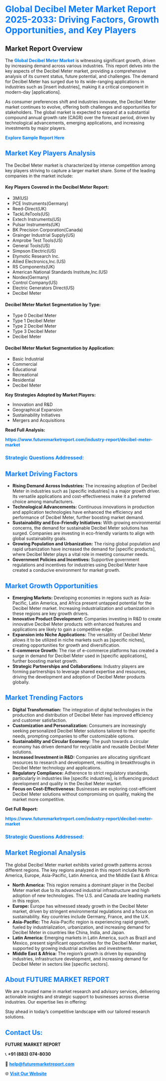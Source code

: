 <h1 style="color: #007BFF;">Global Decibel Meter Market Report 2025-2033: Driving Factors, Growth Opportunities, and Key Players</h1>

<section id="overview">
<h2>Market Report Overview</h2>
<p>The <a href="https://www.futuremarketreport.com/industry-report/decibel-meter-market" style="color: #007BFF; text-decoration: none;"><strong>Global Decibel Meter Market</strong></a> is witnessing significant growth, driven by increasing demand across various industries. This report delves into the key aspects of the Decibel Meter market, providing a comprehensive analysis of its current status, future potential, and challenges. The demand for Decibel Meter has surged due to its wide-ranging applications in industries such as [insert industries], making it a critical component in modern-day [applications].</p>
<p>As consumer preferences shift and industries innovate, the Decibel Meter market continues to evolve, offering both challenges and opportunities for stakeholders. The global market is expected to expand at a substantial compound annual growth rate (CAGR) over the forecast period, driven by technological advancements, emerging applications, and increasing investments by major players.</p>
</section>

<section id="overview">
<p><a href="https://www.futuremarketreport.com/request-sample/reportId=100669" style="color: #007BFF; text-decoration: none;"><strong>Explore Sample Report Here</strong></a></p>
</section>

<section id="key-players">
<h2 style="color: #007BFF;">Market Key Players Analysis</h2>
<p>The Decibel Meter market is characterized by intense competition among key players striving to capture a larger market share. Some of the leading companies in the market include:</p>
<h4>Key Players Covered in the Decibel Meter Report:</h4>
<ul><li>3M(US)</li><li>PCE Instruments(Germany)</li><li>Reed-Direct(UK)</li><li>TackLifeTools(US)</li><li>Extech Instruments(US)</li><li>Pulsar Instruments(UK)</li><li>BK Precision Corporation(Canada)</li><li>Grainger Industrial Supply(US)</li><li>Amprobe Test Tools(US)</li><li>General Tools(US)</li><li>Simpson Electric(US)</li><li>Etymotic Research Inc.</li><li>Allied Electronics,Inc.(US)</li><li>RS Components(UK)</li><li>American National Standards Institute,Inc.(US)</li><li>Nordex(Germany)</li><li>Control Company(US)</li><li>Electric Generators Direct(US)</li><li>Decibel Meter</li></ul>
<h4>Decibel Meter Market Segmentation by Type:</h4>
<ul><li>Type 0 Decibel Meter</li><li>Type 1 Decibel Meter</li><li>Type 2 Decibel Meter</li><li>Type 3 Decibel Meter</li><li>Decibel Meter</li></ul>

<h4>Decibel Meter Market Segmentation by Application:</h4>
<ul><li>Basic Industrial</li><li>Commercial</li><li>Educational</li><li>Recreational</li><li>Residential</li><li>Decibel Meter</li></ul>
<p><strong>Key Strategies Adopted by Market Players:</strong></p>
<ul>
<li>Innovation and R&D</li>
<li>Geographical Expansion</li>
<li>Sustainability Initiatives</li>
<li>Mergers and Acquisitions</li>
</ul>
</section>

<section>
<p><strong>Read Full Analysis: </strong></p><a href="https://www.futuremarketreport.com/industry-report/decibel-meter-market" style="color: #007BFF; text-decoration: none;"><strong>https://www.futuremarketreport.com/industry-report/decibel-meter-market</strong></a>
<h3 style="color: #007BFF;">Strategic Questions Addressed:</h3>
</section>

<section id="driving-factors">
<h2 style="color: #007BFF;">Market Driving Factors</h2>
<ul>
<li><strong>Rising Demand Across Industries:</strong> The increasing adoption of Decibel Meter in industries such as [specific industries] is a major growth driver. Its versatile applications and cost-effectiveness make it a preferred choice among manufacturers.</li>
<li><strong>Technological Advancements:</strong> Continuous innovations in production and application technologies have enhanced the efficiency and performance of Decibel Meter, further boosting market demand.</li>
<li><strong>Sustainability and Eco-Friendly Initiatives:</strong> With growing environmental concerns, the demand for sustainable Decibel Meter solutions has surged. Companies are investing in eco-friendly variants to align with global sustainability goals.</li>
<li><strong>Growing Population and Urbanization:</strong> The rising global population and rapid urbanization have increased the demand for [specific products], where Decibel Meter plays a vital role in meeting consumer needs.</li>
<li><strong>Government Policies and Incentives:</strong> Supportive government regulations and incentives for industries using Decibel Meter have created a conducive environment for market growth.</li>
</ul>
</section>

<section id="growth-opportunities">
<h2 style="color: #007BFF;">Market Growth Opportunities</h2>
<ul>
<li><strong>Emerging Markets:</strong> Developing economies in regions such as Asia-Pacific, Latin America, and Africa present untapped potential for the Decibel Meter market. Increasing industrialization and urbanization in these regions are key growth drivers.</li>
<li><strong>Innovative Product Development:</strong> Companies investing in R&D to create innovative Decibel Meter products with enhanced features and applications are likely to gain a competitive edge.</li>
<li><strong>Expansion into Niche Applications:</strong> The versatility of Decibel Meter allows it to be utilized in niche markets such as [specific niches], creating opportunities for growth and diversification.</li>
<li><strong>E-commerce Growth:</strong> The rise of e-commerce platforms has created a surge in demand for Decibel Meter used in [specific applications], further boosting market growth.</li>
<li><strong>Strategic Partnerships and Collaborations:</strong> Industry players are forming partnerships to leverage shared expertise and resources, driving the development and adoption of Decibel Meter products globally.</li>
</ul>
</section>

<section id="trending-factors">
<h2 style="color: #007BFF;">Market Trending Factors</h2>
<ul>
<li><strong>Digital Transformation:</strong> The integration of digital technologies in the production and distribution of Decibel Meter has improved efficiency and customer satisfaction.</li>
<li><strong>Customization and Personalization:</strong> Consumers are increasingly seeking personalized Decibel Meter solutions tailored to their specific needs, prompting companies to offer customizable options.</li>
<li><strong>Sustainability and Circular Economy:</strong> The push towards a circular economy has driven demand for recyclable and reusable Decibel Meter solutions.</li>
<li><strong>Increased Investment in R&D:</strong> Companies are allocating significant resources to research and development, resulting in breakthroughs in Decibel Meter technology and applications.</li>
<li><strong>Regulatory Compliance:</strong> Adherence to strict regulatory standards, particularly in industries like [specific industries], is influencing product development and quality in the Decibel Meter market.</li>
<li><strong>Focus on Cost-Effectiveness:</strong> Businesses are exploring cost-efficient Decibel Meter solutions without compromising on quality, making the market more competitive.</li>
</ul>
</section>

<section>
<p><strong>Get Full Report: </strong></p><a href="https://www.futuremarketreport.com/industry-report/decibel-meter-market" style="color: #007BFF; text-decoration: none;"><strong>https://www.futuremarketreport.com/industry-report/decibel-meter-market</strong></a>
<h3 style="color: #007BFF;">Strategic Questions Addressed:</h3>
</section>


<section id="regional-analysis">
<h2 style="color: #007BFF;">Market Regional Analysis</h2>
<p>The global Decibel Meter market exhibits varied growth patterns across different regions. The key regions analyzed in this report include North America, Europe, Asia-Pacific, Latin America, and the Middle East & Africa:</p>
<ul>
<li><strong>North America:</strong> This region remains a dominant player in the Decibel Meter market due to its advanced industrial infrastructure and high adoption of new technologies. The U.S. and Canada are leading markets in this region.</li>
<li><strong>Europe:</strong> Europe has witnessed steady growth in the Decibel Meter market, driven by stringent environmental regulations and a focus on sustainability. Key countries include Germany, France, and the U.K.</li>
<li><strong>Asia-Pacific:</strong> The Asia-Pacific region is experiencing rapid growth, fueled by industrialization, urbanization, and increasing demand for Decibel Meter in countries like China, India, and Japan.</li>
<li><strong>Latin America:</strong> Emerging markets in Latin America, such as Brazil and Mexico, present significant opportunities for the Decibel Meter market, supported by growing industrial activities and investments.</li>
<li><strong>Middle East & Africa:</strong> The region’s growth is driven by expanding industries, infrastructure development, and increasing demand for Decibel Meter in sectors like [specific sectors].</li>
</ul>
</section>

<footer>
<h2 style="color: #007BFF;">About FUTURE MARKET REPORT</h2>
<p>We are a trusted name in market research and advisory services, delivering actionable insights and strategic support to businesses across diverse industries. Our expertise lies in offering:</p>

<p>Stay ahead in today’s competitive landscape with our tailored research solutions.</p>

<h2 style="color: #007BFF;">Contact Us:</h2>
<p><strong>FUTURE MARKET REPORT</strong></p>
<p>📞 <strong>+91 (883) 074-8030</strong></p>
<p>📧 <strong><a href="mailto:help@futuremarketreport.com" style="color: #007BFF;">help@futuremarketreport.com</a></strong></p>
<p>🌐 <strong><a href="https://www.futuremarketreport.com/" style="color: #007BFF;">Visit Our Website</a></strong></p>
</footer>